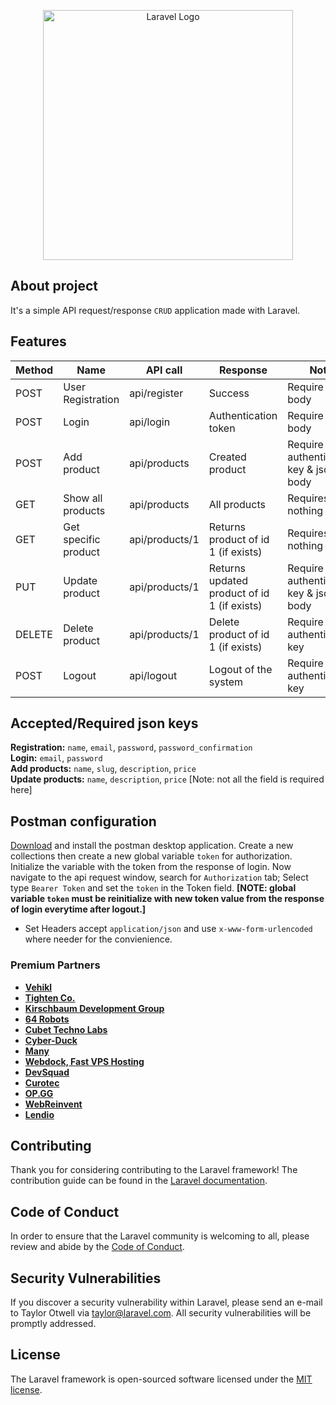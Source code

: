 <p align="center"><a href="https://laravel.com" target="_blank"><img src="https://camo.githubusercontent.com/0d601c68ab4ee554491ffe2aa994f48e47ff6447f295e1a359a07fb9fb070a64/68747470733a2f2f332e62702e626c6f6773706f742e636f6d2f2d6a7779624b6a314d6e49552f57423676395448714b7a492f414141414141414149586b2f475030673553313643656f31505032353254325259704d674156684a6866544541434c63422f73313630302f435255442e706e67" width="400" alt="Laravel Logo"></a></p>

## About project

It's a simple API request/response `CRUD` application made with Laravel.

## Features

| Method | Name                 | API call       | Response                                    | Note                                   |
| ------ | -------------------- | -------------- | ------------------------------------------- | -------------------------------------- |
| POST   | User Registration    | api/register   | Success                                     | Require json body                      |
| POST   | Login                | api/login      | Authentication token                        | Require json body                      |
| POST   | Add product          | api/products   | Created product                             | Require authentication key & json body |
| GET    | Show all products    | api/products   | All products                                | Requires nothing                       |
| GET    | Get specific product | api/products/1 | Returns product of id 1 (if exists)         | Requires nothing                       |
| PUT    | Update product       | api/products/1 | Returns updated product of id 1 (if exists) | Require authentication key & json body |
| DELETE | Delete product       | api/products/1 | Delete product of id 1 (if exists)          | Require authentication key             |
| POST   | Logout               | api/logout     | Logout of the system                        | Require authentication key             |

## Accepted/Required json keys

**Registration:** `name`, `email`, `password`, `password_confirmation`<br>
**Login:** `email`, `password` <br>
**Add products:** `name`, `slug`, `description`, `price` <br>
**Update products:** `name`, `description`, `price` [Note: not all the field is required here]<br>

## Postman configuration

[Download](https://www.postman.com/downloads/) and install the postman desktop application. Create a new collections then create a new global variable `token` for authorization. Initialize the variable with the token from the response of login. Now navigate to the api request window, search for `Authorization` tab; Select type `Bearer Token` and set the `token` in the Token field. **[NOTE: global variable `token` must be reinitialize with new token value from the response of login everytime after logout.]**

-   Set Headers accept `application/json` and use `x-www-form-urlencoded` where needer for the convienience.

### Premium Partners

-   **[Vehikl](https://vehikl.com/)**
-   **[Tighten Co.](https://tighten.co)**
-   **[Kirschbaum Development Group](https://kirschbaumdevelopment.com)**
-   **[64 Robots](https://64robots.com)**
-   **[Cubet Techno Labs](https://cubettech.com)**
-   **[Cyber-Duck](https://cyber-duck.co.uk)**
-   **[Many](https://www.many.co.uk)**
-   **[Webdock, Fast VPS Hosting](https://www.webdock.io/en)**
-   **[DevSquad](https://devsquad.com)**
-   **[Curotec](https://www.curotec.com/services/technologies/laravel/)**
-   **[OP.GG](https://op.gg)**
-   **[WebReinvent](https://webreinvent.com/?utm_source=laravel&utm_medium=github&utm_campaign=patreon-sponsors)**
-   **[Lendio](https://lendio.com)**

## Contributing

Thank you for considering contributing to the Laravel framework! The contribution guide can be found in the [Laravel documentation](https://laravel.com/docs/contributions).

## Code of Conduct

In order to ensure that the Laravel community is welcoming to all, please review and abide by the [Code of Conduct](https://laravel.com/docs/contributions#code-of-conduct).

## Security Vulnerabilities

If you discover a security vulnerability within Laravel, please send an e-mail to Taylor Otwell via [taylor@laravel.com](mailto:taylor@laravel.com). All security vulnerabilities will be promptly addressed.

## License

The Laravel framework is open-sourced software licensed under the [MIT license](https://opensource.org/licenses/MIT).
